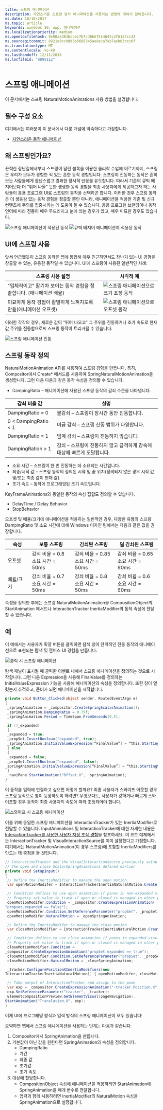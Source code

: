 ```yaml
---
title: 스프링 애니메이션
description: 자연스러운 스프링 동작 애니메이션을 사용하는 방법에 대해서 알아봅니다.
ms.date: 10/10/2017
ms.topic: article
keywords: windows 10, uwp, 애니메이션
ms.localizationpriority: medium
ms.openlocfilehash: 9e00aa383bcce17b7cd6b67514647c2f6137cc32
ms.sourcegitcommit: 8921a9cc0dd3e5665345ae8eca7ab7aeb83ccc6f
ms.translationtype: MT
ms.contentlocale: ko-KR
ms.lasthandoff: 12/11/2018
ms.locfileid: "8898112"
---
```

# <a name="spring-animations"></a>스프링 애니메이션

이 문서에서는 스프링 NaturalMotionAnimations 사용 방법을 설명합니다.

## <a name="prerequisites"></a>필수 구성 요소

여기에서는 여러분이 이 문서에서 다룬 개념에 익숙하다고 가정합니다.

- [자연스러운 동작 애니메이션](natural-animations.md)

## <a name="why-springs"></a>왜 스프링인가요?

끈적한 장난감에서부터 스프링이 달린 블록을 이용한 물리학 수업에 이르기까지, 스프링은 우리가 모두가 경험한 적 있는 흔한 동작 경험입니다. 스프링이 진동하는 동작은 흔히 보는 사람들에게 장난스럽고 경쾌한 정서적 반응을 유도합니다. 따라서 기존의 큐빅 베지어보다 더 "튀어 나올" 듯한 생생한 동작 경험을 최종 사용자에게 제공하고자 하는 사람들이 응용 프로그램 UI로 스프링의 동작을 선택하곤 합니다. 이러한 경우 스프링 동작은 더 생동감 있는 동작 경험을 창출할 뿐만 아니라, 애니메이션을 적용한 기존 및 신규 컨텐츠에 주의를 집중시키는 데 도움이 될 수 있습니다. 응용 프로그램 브랜딩이나 동작 언어에 따라 진동이 매우 두드러지고 눈에 띄는 경우가 있고, 매우 미묘한 경우도 있습니다.

![스프링 애니메이션이 적용된 동작](images/animation/offset-spring.gif)
![큐빅 베지어 애니메이션이 적용된 동작](images/animation/offset-cubic-bezier.gif)

## <a name="using-springs-in-your-ui"></a>UI에 스프링 사용

앞서 언급했듯이 스프링 동작은 앱에 통합해 매우 친근하면서도 장난기 있는 UI 경험을 창출할 수 있는, 유용한 동작일 수 있습니다. UI에 스프링이 사용된 일반적인 사례:

| 스프링 사용 설명 | 시각적 예 |
| ------------------------ | -------------- |
| "입체적이고" 활기차 보이는 동작 경험을 창출합니다. (애니메이션 배율) | ![스프링 애니메이션으로 크기 조정 동작](images/animation/scale-spring.gif) |
| 미묘하게 동작 경험이 활발하게 느껴지도록 만듦(애니메이션 오프셋) | ![스프링 애니메이션으로 오프셋 동작](images/animation/offset-spring.gif) |

이러한 각각의 경우, 새로운 값이 "튀어 나오고" 그 주위를 진동하거나 초기 속도로 현재 값 주위를 진동함으로써 스프링 동작이 트리거될 수 있습니다.

![스프링 애니메이션 진동](images/animation/spring-animation-diagram.png)

## <a name="defining-your-spring-motion"></a>스프링 동작 정의

NaturalMotionAnimation API를 사용하여 스프링 경험을 만듭니다. 특히, Compositor에서 Create* 메서드를 사용하여 SpringNaturalMotionAnimation을 생성합니다. 그런 다음 다음과 같은 동작 속성을 정의할 수 있습니다.

- DampingRatio – 애니메이션에 사용된 스프링 동작의 감쇠 수준을 나타냅니다.

| 감쇠 비율 값 | 설명 |
| ------------------- | ----------- |
| DampingRatio = 0 | 불감쇠 – 스프링이 장시간 동안 진동합니다. |
| 0 < DampingRatio < 1 | 미급 감쇠 – 스프링 진동 범위가 다양합니다. |
| DampingRatio = 1 | 임계 감쇠 – 스프링이 진동하지 않습니다. |
| DampingRation > 1 | 감쇠 – 스프링이 진동하지 않고 급격하게 감속해 대상에 빠르게 도달합니다. |

- 소요 시간 – 스프링이 한 번 진동하는 데 소요되는 시간입니다.
- 최종/시작 값 – 스프링 동작의 정의된 시작 및 끝 위치(정의되지 않은 경우 시작 값 및/또는 최종 값이 현재 값).
- 초기 속도 – 동작에 프로그래밍된 초기 속도입니다.

KeyFrameAnimations와 동일한 동작의 속성 집합도 정의할 수 있습니다.

- DelayTime / Delay Behavior
- StopBehavior

오프셋 및 배율/크기에 애니메이션을 적용하는 일반적인 경우, 다양한 유형의 스프링 DampingRatio 및 소요 시간에 대해 Windows 디자인 팀에서는 다음과 같은 값을 권장합니다.

| 속성 | 보통 스프링 | 감쇠된 스프링 | 덜 감쇠된 스프링 |
| -------- | ------------- | --------------- | -------------------- |
| 오프셋 | 감쇠 비율 = 0.8 <br/> 소요 시간 = 50ms | 감쇠 비율 = 0.85 <br/> 소요 시간 = 50ms | 감쇠 비율 = 0.65 <br/> 소요 시간 = 60ms |
| 배율/크기 | 감쇠 비율 = 0.7 <br/> 소요 시간 = 50ms | 감쇠 비율 = 0.8 <br/> 소요 시간 = 50ms | 감쇠 비율 = 0.6 <br/> 소요 시간 = 60ms |

속성을 정의한 후에는 스프링 NaturalMotionAnimation을 CompositionObject의 StartAnimation 메서드나 InteractionTracker InertiaModifier의 동작 속성에 전달할 수 있습니다.

## <a name="example"></a>예

이 예에서는 사용자가 확장 버튼을 클릭하면 탐색 창이 탄력적인 진동 동작의 애니메이션으로 표현되는 탐색 및 캔버스 UI 경험을 만듭니다.

![클릭 시 스프링 애니메이션](images/animation/spring-animation-on-click.gif)

탐색 패널이 표시될 때 클릭한 이벤트 내에서 스프링 애니메이션을 정의하는 것으로 시작합니다. 그런 다음 Expression을 사용해 FinalValue를 정의하는 InitialValueExpression 기능을 사용해 애니메이션의 속성을 정의합니다. 또한 창이 열렸는지 추적하고, 준비가 되면 애니메이션을 시작합니다.

```csharp
private void Button_Clicked(object sender, RoutedEventArgs e)
{
 _springAnimation = _compositor.CreateSpringScalarAnimation();
 _springAnimation.DampingRatio = 0.75f;
 _springAnimation.Period = TimeSpan.FromSeconds(0.5);

 if (!_expanded)
 {
 _expanded = true;
 _propSet.InsertBoolean("expanded", true);
 _springAnimation.InitialValueExpression[“FinalValue”] = “this.StartingValue + 250”;
 } else
 {
 _expanded = false;
 _propSet.InsertBoolean("expanded", false);
_springAnimation.InitialValueExpression[“FinalValue”] = “this.StartingValue - 250”;
 }
 _naviPane.StartAnimation("Offset.X", _springAnimation);
}
```

이 동작을 입력에 연결하고 싶으면 어떻게 할까요? 최종 사용자가 스와이프 아웃할 경우 스프링 동작으로 창이 등장하도록 하려면? 무엇보다도, 사용자가 강하거나 빠르게 스와이프할 경우 동작이 최종 사용자의 속도에 따라 조정되어야 합니다.

![스와이프 시 스프링 애니메이션](images/animation/spring-animation-on-swipe.gif)

이를 위해 동일한 스프링 애니메이션을 InteractionTracker가 있는 InertiaModifier로 전달할 수 있습니다. InputAnimations 및 InteractionTracker에 대한 자세한 내용은 [InteractionTracker를 사용한 사용자 지정 조작 경험](interaction-tracker-manipulations.md)을 참조하세요. 이 코드 예제에서는 InteractionTracker 및 VisualInteractionSource를 이미 설정했다고 가정합니다. 여기에서는 NaturalMotionAnimation(이 경우 스프링)에 포함할 InertiaModifiers를 만드는 데 중점을 둘 것입니다.

```csharp
// InteractionTracker and the VisualInteractionSource previously setup
// The open and close ScalarSpringAnimations defined earlier
private void SetupInput()
{
 // Define the InertiaModifier to manage the open motion
 var openMotionModifer = InteractionTrackerInertiaNaturalMotion.Create(compositor);

 // Condition defines to use open animation if panes in non-expanded view
 // Property set value to track if open or closed is managed in other part of code
 openMotionModifer.Condition = _compositor.CreateExpressionAnimation(
"propset.expanded == false");
 openMotionModifer.Condition.SetReferenceParameter("propSet", _propSet);
 openMotionModifer.NaturalMotion = _openSpringAnimation;

 // Define the InertiaModifer to manage the close motion
 var closeMotionModifier = InteractionTrackerInertiaNaturalMotion.Create(_compositor);

 // Condition defines to use close animation if panes in expanded view
 // Property set value to track if open or closed is managed in other part of code
 closeMotionModifier.Condition = 
_compositor.CreateExpressionAnimation("propSet.expanded == true");
 closeMotionModifier.Condition.SetReferenceParameter("propSet", _propSet);
 closeMotionModifier.NaturalMotion = _closeSpringAnimation;

 _tracker.ConfigurePositionXInertiaModifiers(new 
InteractionTrackerInertiaNaturalMotion[] { openMotionModifer, closeMotionModifier});

 // Take output of InteractionTracker and assign to the pane
 var exp = _compositor.CreateExpressionAnimation("-tracker.Position.X");
 exp.SetReferenceParameter("tracker", _tracker);
 ElementCompositionPreview.GetElementVisual(pageNavigation).
StartAnimation("Translation.X", exp);
}
```

이제 UI에 프로그래밍 방식과 입력 방식의 스프링 애니메이션이 모두 있습니다!

요약하면 앱에서 스프링 애니메이션을 사용하는 단계는 다음과 같습니다.

1. Compositor에서 SpringAnimation을 만듭니다.
1. 기본값이 아닌 값을 원한다면 SpringAnimation의 속성을 정의합니다.
    - DampingRatio
    - 기간
    - 최종 값
    - 초기값
    - 초기 속도
1. 대상에 할당합니다.
    - CompositionObject 속성에 애니메이션을 적용하려면 StartAnimation에 SpringAnimation을 매개 변수로 전달합니다.
    - 입력과 함께 사용하려면 InertiaModifier의 NaturalMotion 속성을 SpringAnimation으로 설정합니다.

